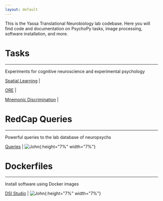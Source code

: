 ```yaml
---
layout: default
---
```


This is the Yassa Translational Neurobiology lab codebase. Here you will find code and documentation on PsychoPy tasks, image processing, software installation, and more.


# Tasks

* * *

Experiments for cognitive neuroscience and experimental psychology

[Spatial Learning]()  |  

[ORE]()  |  

[Mnemonic Discrimination]()  | 

# RedCap Queries

* * *

Powerful queries to the lab database of neuropsychs

[Queries](https://github.com/yassalab/RedCapQueries)  |  ![John](https://avatars2.githubusercontent.com/u/12417002?s=400&v=4){:height="7%" width="7%"}

# Dockerfiles

***

Install software using Docker images

[DSI Studio](https://github.com/yassalab/docker_dsi_studio)  |  ![John](https://avatars2.githubusercontent.com/u/12417002?s=400&v=4){:height="7%" width="7%"}
